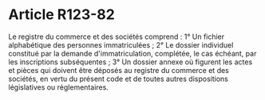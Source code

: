 # Article R123-82

Le registre du commerce et des sociétés comprend :   1° Un fichier alphabétique des personnes immatriculées ;   2° Le dossier individuel constitué par la demande d'immatriculation, complétée, le cas échéant, par les inscriptions subséquentes ;   3° Un dossier annexe où figurent les actes et pièces qui doivent être déposés au registre du commerce et des sociétés, en vertu du présent code et de toutes autres dispositions législatives ou réglementaires.
